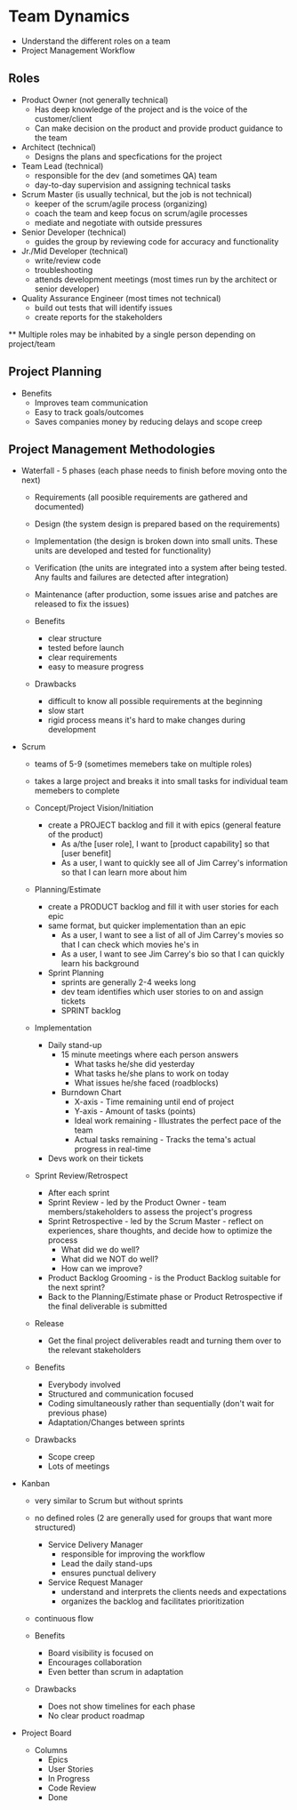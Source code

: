 # Team Dynamics

- Understand the different roles on a team
- Project Management Workflow

## Roles

- Product Owner (not generally technical)
  - Has deep knowledge of the project and is the voice of the customer/client
  - Can make decision on the product and provide product guidance to the team
- Architect (technical)
  - Designs the plans and specfications for the project
- Team Lead (technical)
  - responsible for the dev (and sometimes QA) team
  - day-to-day supervision and assigning technical tasks
- Scrum Master (is usually technical, but the job is not technical)
  - keeper of the scrum/agile process (organizing)
  - coach the team and keep focus on scrum/agile processes
  - mediate and negotiate with outside pressures
- Senior Developer (technical)
  - guides the group by reviewing code for accuracy and functionality
- Jr./Mid Developer (technical)
  - write/review code
  - troubleshooting
  - attends development meetings (most times run by the architect or senior developer)
- Quality Assurance Engineer (most times not technical)
  - build out tests that will identify issues
  - create reports for the stakeholders

** Multiple roles may be inhabited by a single person depending on project/team

## Project Planning

- Benefits
  - Improves team communication
  - Easy to track goals/outcomes
  - Saves companies money by reducing delays and scope creep

## Project Management Methodologies

- Waterfall - 5 phases (each phase needs to finish before moving onto the next)
  - Requirements (all poosible requirements are gathered and documented)
  - Design (the system design is prepared based on the requirements)
  - Implementation (the design is broken down into small units. These units are developed and tested for functionality)
  - Verification (the units are integrated into a system after being tested. Any faults and failures are detected after integration)
  - Maintenance (after production, some issues arise and patches are released to fix the issues)

  - Benefits
    - clear structure
    - tested before launch
    - clear requirements
    - easy to measure progress

  - Drawbacks
    - difficult to know all possible requirements at the beginning
    - slow start
    - rigid process means it's hard to make changes during development

- Scrum
  - teams of 5-9 (sometimes memebers take on multiple roles)
  - takes a large project and breaks it into small tasks for individual team memebers to complete

  - Concept/Project Vision/Initiation
    - create a PROJECT backlog and fill it with epics (general feature of the product)
      - As a/the [user role], I want to [product capability] so that [user benefit]
      - As a user, I want to quickly see all of Jim Carrey's information so that I can learn more about him
  - Planning/Estimate
    - create a PRODUCT backlog and fill it with user stories for each epic
    - same format, but quicker implementation than an epic
      - As a user, I want to see a list of all of Jim Carrey's movies so that I can check which movies he's in
      - As a user, I want to see Jim Carrey's bio so that I can quickly learn his background
    - Sprint Planning
      - sprints are generally 2-4 weeks long
      - dev team identifies which user stories to on and assign tickets
      - SPRINT backlog
  - Implementation
    - Daily stand-up
      - 15 minute meetings where each person answers
        - What tasks he/she did yesterday
        - What tasks he/she plans to work on today
        - What issues he/she faced (roadblocks)
      - Burndown Chart
        - X-axis - Time remaining until end of project
        - Y-axis - Amount of tasks (points)
        - Ideal work remaining - Illustrates the perfect pace of the team
        - Actual tasks remaining -  Tracks the tema's actual progress in real-time
    - Devs work on their tickets
  - Sprint Review/Retrospect
    - After each sprint
    - Sprint Review - led by the Product Owner - team members/stakeholders to assess the project's progress
    - Sprint Retrospective - led by the Scrum Master - reflect on experiences, share thoughts, and decide how to optimize the process
      - What did we do well?
      - What did we NOT do well?
      - How can we improve?
    - Product Backlog Grooming -  is the Product Backlog suitable for the next sprint?
    - Back to the Planning/Estimate phase or Product Retrospective if the final deliverable is submitted
  - Release
    - Get the final project deliverables readt and turning them over to the relevant stakeholders

  - Benefits
    - Everybody involved
    - Structured and communication focused
    - Coding simultaneously rather than sequentially (don't wait for previous phase)
    - Adaptation/Changes between sprints

  - Drawbacks
    - Scope creep
    - Lots of meetings

- Kanban
  - very similar to Scrum but without sprints
  - no defined roles (2 are generally used for groups that want more structured)
    - Service Delivery Manager
      - responsible for improving the workflow
      - Lead the daily stand-ups
      - ensures punctual delivery
    - Service Request Manager
      - understand and interprets the clients needs and expectations
      - organizes the backlog and facilitates prioritization
  - continuous flow
  
  - Benefits
    - Board visibility is focused on
    - Encourages collaboration
    - Even better than scrum in adaptation
  
  - Drawbacks
    - Does not show timelines for each phase
    - No clear product roadmap

- Project Board
  - Columns
    - Epics
    - User Stories
    - In Progress
    - Code Review
    - Done

